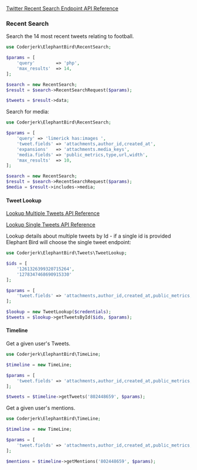 [Twitter Recent Search Endpoint API Reference](https://developer.twitter.com/en/docs/twitter-api/tweets/search/api-reference/get-tweets-search-recent)

### Recent Search

Search the 14 most recent tweets relating to football.

```php
use Coderjerk\ElephantBird\RecentSearch;

$params = [
    'query'        => 'php',
    'max_results'  => 14,
];

$search = new RecentSearch;
$result = $search->RecentSearchRequest($params);

$tweets = $result->data;

```


Search for media:

```php
use Coderjerk\ElephantBird\RecentSearch;

$params = [
    'query' => 'limerick has:images ',
    'tweet.fields' => 'attachments,author_id,created_at',
    'expansions'   => 'attachments.media_keys',
    'media.fields' => 'public_metrics,type,url,width',
    'max_results'  => 10,
];

$search = new RecentSearch;
$result = $search->RecentSearchRequest($params);
$media = $result->includes->media;

```

#### Tweet Lookup

[Lookup Multiple Tweets API Reference](https://developer.twitter.com/en/docs/twitter-api/tweets/lookup/api-reference/get-tweets)

[Lookup Single Tweets API Reference](https://developer.twitter.com/en/docs/twitter-api/tweets/lookup/api-reference/get-tweets-id)

Lookup details about multiple tweets by Id - if a single id is provided Elephant Bird will choose the single tweet endpoint:

```php
use Coderjerk\ElephantBird\Tweets\TweetLookup;

$ids = [
    '1261326399320715264',
    '1278347468690915330'
];

$params = [
    'tweet.fields' => 'attachments,author_id,created_at,public_metrics,source'
];

$lookup = new TweetLookup($credentials);
$tweets = $lookup->getTweetsById($ids, $params);
```
#### Timeline

Get a given user's Tweets.

```php
use Coderjerk\ElephantBird\TimeLine;

$timeline = new TimeLine;

$params = [
    'tweet.fields' => 'attachments,author_id,created_at,public_metrics,source'
];

$tweets = $timeline->getTweets('802448659', $params);

```

Get a given user's mentions.

```php
use Coderjerk\ElephantBird\TimeLine;

$timeline = new TimeLine;

$params = [
    'tweet.fields' => 'attachments,author_id,created_at,public_metrics,source'
];

$mentions = $timeline->getMentions('802448659', $params);

```
